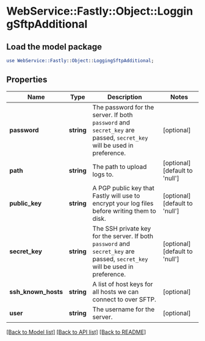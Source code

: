 # WebService::Fastly::Object::LoggingSftpAdditional

## Load the model package
```perl
use WebService::Fastly::Object::LoggingSftpAdditional;
```

## Properties
Name | Type | Description | Notes
------------ | ------------- | ------------- | -------------
**password** | **string** | The password for the server. If both `password` and `secret_key` are passed, `secret_key` will be used in preference. | [optional] 
**path** | **string** | The path to upload logs to. | [optional] [default to &#39;null&#39;]
**public_key** | **string** | A PGP public key that Fastly will use to encrypt your log files before writing them to disk. | [optional] [default to &#39;null&#39;]
**secret_key** | **string** | The SSH private key for the server. If both `password` and `secret_key` are passed, `secret_key` will be used in preference. | [optional] [default to &#39;null&#39;]
**ssh_known_hosts** | **string** | A list of host keys for all hosts we can connect to over SFTP. | [optional] 
**user** | **string** | The username for the server. | [optional] 

[[Back to Model list]](../README.md#documentation-for-models) [[Back to API list]](../README.md#documentation-for-api-endpoints) [[Back to README]](../README.md)


